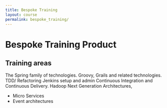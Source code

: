 ```yaml
---
title: Bespoke Training
layout: course
permalink: bespoke_training/
---
```


# Bespoke Training Product

## Training areas

The Spring family of technologies.
Groovy, Grails and related technologies.
TDD/ Refactoring
Jenkins setup and admin
Continuous Integration and Continuous Delivery.
Hadoop
Next Generation Architectures, 
  - Micro Services
  - Event architectures
  
  
